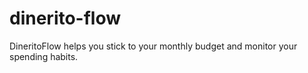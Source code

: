 # dinerito-flow
DineritoFlow helps you stick to your monthly budget and monitor your spending habits.
